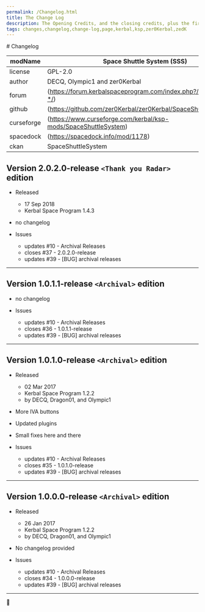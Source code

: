 ```yaml
---
permalink: /Changelog.html
title: The Change Log
description: The Opening Credits, and the closing credits, plus the first of two (or is three) end credit scenes
tags: changes,changelog,change-log,page,kerbal,ksp,zer0Kerbal,zedK
---
```

<!-- hdr-changelog.md v1.0.0.1
Space Shuttle System (SSS)
created: 13 May 2022
updated: 05 Nov 2022
CC BY-ND 4.0 by zer0Kerbal -->  
﻿# Changelog  
  
| modName    | Space Shuttle System (SSS)                                        |
| ---------- | ----------------------------------------------------------------- |
| license    | GPL-2.0                                                           |
| author     | DECQ, Olympic1 and zer0Kerbal                                     |
| forum      | (https://forum.kerbalspaceprogram.com/index.php?/topic/209526-*/) |
| github     | (https://github.com/zer0Kerbal/zer0Kerbal/SpaceShuttleSystem)     |
| curseforge | (https://www.curseforge.com/kerbal/ksp-mods/SpaceShuttleSystem)   |
| spacedock  | (https://spacedock.info/mod/1178)                                 |
| ckan       | SpaceShuttleSystem                                                |

## Version 2.0.2.0-release `<Thank you Radar>` edition

* Released
  * 17 Sep 2018
  * Kerbal Space Program 1.4.3

* no changelog

* Issues
  * updates #10 - Archival Releases
  * closes #37 - 2.0.2.0-release
  * updates #39 - [BUG] archival releases

---

## Version 1.0.1.1-release `<Archival>` edition

* no changelog

* Issues
  * updates #10 - Archival Releases
  * closes #36 - 1.0.1.1-release
  * updates #39 - [BUG] archival releases

---

## Version 1.0.1.0-release `<Archival>` edition

* Released
  * 02 Mar 2017
  * Kerbal Space Program 1.2.2
  * by DECQ, Dragon01, and Olympic1

* More IVA buttons
* Updated plugins
* Small fixes here and there

* Issues
  * updates #10 - Archival Releases
  * closes #35 - 1.0.1.0-release
  * updates #39 - [BUG] archival releases

---

## Version 1.0.0.0-release `<Archival>` edition

* Released
  * 26 Jan 2017
  * Kerbal Space Program 1.2.2
  * by DECQ, Dragon01, and Olympic1

* No changelog provided

* Issues
  * updates #10 - Archival Releases
  * closes #34 - 1.0.0.0-release
  * updates #39 - [BUG] archival releases

---

